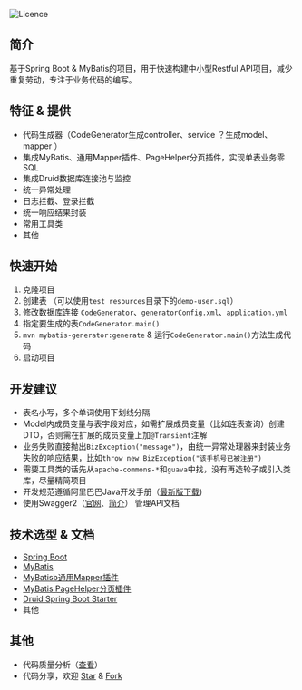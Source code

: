 ![Licence](https://img.shields.io/badge/licence-none-green.svg)
## 简介
基于Spring Boot & MyBatis的项目，用于快速构建中小型Restful API项目，减少重复劳动，专注于业务代码的编写。

## 特征 & 提供
- 代码生成器（CodeGenerator生成controller、service ？生成model、mapper ）
- 集成MyBatis、通用Mapper插件、PageHelper分页插件，实现单表业务零SQL
- 集成Druid数据库连接池与监控
- 统一异常处理
- 日志拦截、登录拦截
- 统一响应结果封装
- 常用工具类
- 其他
 
## 快速开始
  1. 克隆项目
  2. 创建表 （可以使用```test resources```目录下的```demo-user.sql```）
  3. 修改数据库连接 ```CodeGenerator```、```generatorConfig.xml```、```application.yml```
  4. 指定要生成的表```CodeGenerator.main()``` 
  4. ```mvn mybatis-generator:generate``` &  运行```CodeGenerator.main()```方法生成代码
  5. 启动项目 
  
## 开发建议
- 表名小写，多个单词使用下划线分隔
- Model内成员变量与表字段对应，如需扩展成员变量（比如连表查询）创建DTO，否则需在扩展的成员变量上加```@Transient```注解
- 业务失败直接抛出```BizException("message")```，由统一异常处理器来封装业务失败的响应结果，比如```throw new BizException("该手机号已被注册")```
- 需要工具类的话先从```apache-commons-*```和```guava```中找，没有再造轮子或引入类库，尽量精简项目
- 开发规范遵循阿里巴巴Java开发手册（[最新版下载](https://github.com/alibaba/p3c))
- 使用Swagger2（[官网](https://swagger.io/)、[简介](https://www.cnblogs.com/JoiT/p/6378086.html)） 管理API文档
 
## 技术选型 & 文档
- [Spring Boot](http://www.jianshu.com/p/1a9fd8936bd8)
- [MyBatis](http://www.mybatis.org/mybatis-3/zh/index.html)
- [MyBatisb通用Mapper插件](https://github.com/abel533/MyBatis-Spring-Boot)
- [MyBatis PageHelper分页插件](https://github.com/pagehelper/Mybatis-PageHelper)
- [Druid Spring Boot Starter](https://github.com/alibaba/druid/tree/master/druid-spring-boot-starter/)
- 其他

## 其他
- 代码质量分析（[查看](https://sonarcloud.io/dashboard?id=duanxq1994_springboot-mybatis-demo)）
- 代码分享，欢迎 [Star](https://github.com/duanxq1994/springboot-mybatis-demo/stargazers) & [Fork](https://github.com/duanxq1994/springboot-mybatis-demo/network/members) 
